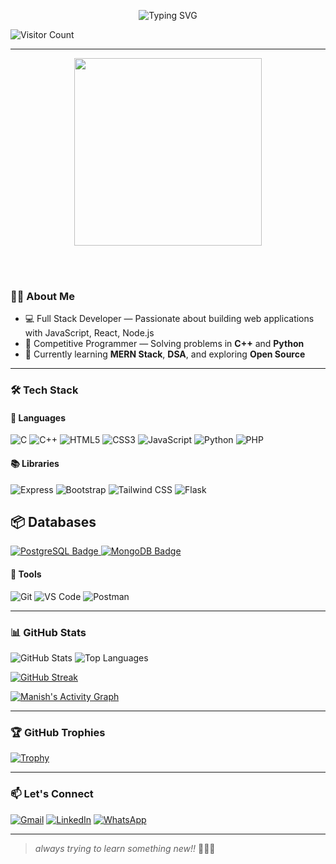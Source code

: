 <!-- Typing Animation Heading -->
<p align="center">
  <img src="https://readme-typing-svg.herokuapp.com?font=Fira+Code&size=28&duration=3000&pause=1000&center=true&vCenter=true&width=800&height=70&lines=Hi%2C+I'm+Manish+Kumar+Yadav+👋;Full+Stack+Developer+💖+🚀;Competitive+Programmer+🤖" alt="Typing SVG" />
</p>



<!-- Wave Background Banner -->

![Visitor Count](https://komarev.com/ghpvc/?username=maniishh&color=blue)

 

<!-- Your intro or other content below -->







---
<p align="center">
  <img src="https://github.com/Anmol-Baranwal/Cool-GIFs-For-GitHub/assets/74038190/3b4607a1-1cc6-41f1-926f-892ae880e7a5" width="300">
</p>
  <br><br>

### 👨‍💻 About Me

- 💻 Full Stack Developer — Passionate about building web applications with JavaScript, React, Node.js    
- 🧠 Competitive Programmer — Solving problems in **C++** and **Python**  
- 🌱 Currently learning **MERN Stack**, **DSA**, and exploring **Open Source**

---

### 🛠️ Tech Stack

#### 🚀 Languages
![C](https://img.shields.io/badge/C-blue?style=for-the-badge&logo=c&logoColor=white)
![C++](https://img.shields.io/badge/C++-00599C?style=for-the-badge&logo=cplusplus&logoColor=white)
![HTML5](https://img.shields.io/badge/HTML5-E34F26?style=for-the-badge&logo=html5&logoColor=white)
![CSS3](https://img.shields.io/badge/CSS3-1572B6?style=for-the-badge&logo=css3&logoColor=white)
![JavaScript](https://img.shields.io/badge/JavaScript-yellow?style=for-the-badge&logo=javascript&logoColor=black)
![Python](https://img.shields.io/badge/Python-3776AB?style=for-the-badge&logo=python&logoColor=white)
![PHP](https://img.shields.io/badge/PHP-777BB4?style=for-the-badge&logo=php&logoColor=white)

#### 📚 Libraries
![Express](https://img.shields.io/badge/Express.js-404D59?style=for-the-badge&logo=express&logoColor=white)
![Bootstrap](https://img.shields.io/badge/Bootstrap-563d7c?style=for-the-badge&logo=bootstrap&logoColor=white)
![Tailwind CSS](https://img.shields.io/badge/Tailwind_CSS-38B2AC?style=for-the-badge&logo=tailwind-css&logoColor=white)
![Flask](https://img.shields.io/badge/Flask-000000?style=for-the-badge&logo=flask&logoColor=white)

## 📦 Databases

<p align="left">
  <a href="https://www.postgresql.org/" target="_blank" rel="noreferrer">
    <img src="https://img.shields.io/badge/PostgreSQL-316192?style=for-the-badge&logo=postgresql&logoColor=white" alt="PostgreSQL Badge"/>
  </a>

  <a href="https://www.mongodb.com/" target="_blank" rel="noreferrer">
    <img src="https://img.shields.io/badge/MongoDB-4EA94B?style=for-the-badge&logo=mongodb&logoColor=white" alt="MongoDB Badge"/>
  </a>
</p>



#### 🔧 Tools
![Git](https://img.shields.io/badge/Git-F05032?style=for-the-badge&logo=git&logoColor=white)
![VS Code](https://img.shields.io/badge/VS%20Code-blue?style=for-the-badge&logo=visual-studio-code&logoColor=white)
![Postman](https://img.shields.io/badge/Postman-orange?style=for-the-badge&logo=postman&logoColor=white)

---

### 📊 GitHub Stats

![GitHub Stats](https://github-readme-stats.vercel.app/api?username=maniishh&show_icons=true&theme=radical)
![Top Languages](https://github-readme-stats.vercel.app/api/top-langs/?username=maniishh&layout=compact&theme=radical)

[![GitHub Streak](https://github-readme-streak-stats.herokuapp.com?user=maniishh&theme=radical)](https://git.io/streak-stats)

[![Manish's Activity Graph](https://github-readme-activity-graph.vercel.app/graph?username=maniishh&theme=github-compact)](https://github.com/ashutosh00710/github-readme-activity-graph)

---

### 🏆 GitHub Trophies

[![Trophy](https://github-profile-trophy.vercel.app/?username=maniishh&theme=darkhub&margin-w=10)](https://github.com/ryo-ma/github-profile-trophy)

---

### 📫 Let's Connect

[![Gmail](https://img.shields.io/badge/Gmail-D14836?style=for-the-badge&logo=gmail&logoColor=white)](mailto:my675890@gmail.com)
[![LinkedIn](https://img.shields.io/badge/LinkedIn-blue?style=for-the-badge&logo=linkedin&logoColor=white)](https://www.linkedin.com/in/manish-yadav-7b8b5a1b0/)
[![WhatsApp](https://img.shields.io/badge/WhatsApp-25D366?style=for-the-badge&logo=whatsapp&logoColor=white)](https://wa.me/91xxxxxxxxxx)

---

> _always trying to learn something new!!_ 🧠💥🚀


